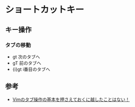 # ショートカットキー

## キー操作
### タブの移動
- gt 次のタブへ
- gT 前のタブへ
- {i}gt i番目のタブへ

## 参考
- [Vimのタブ操作の基本を押さえておくに越したことはない！](http://atomiyama.com/linux/page/vim-tab-sousa/)
